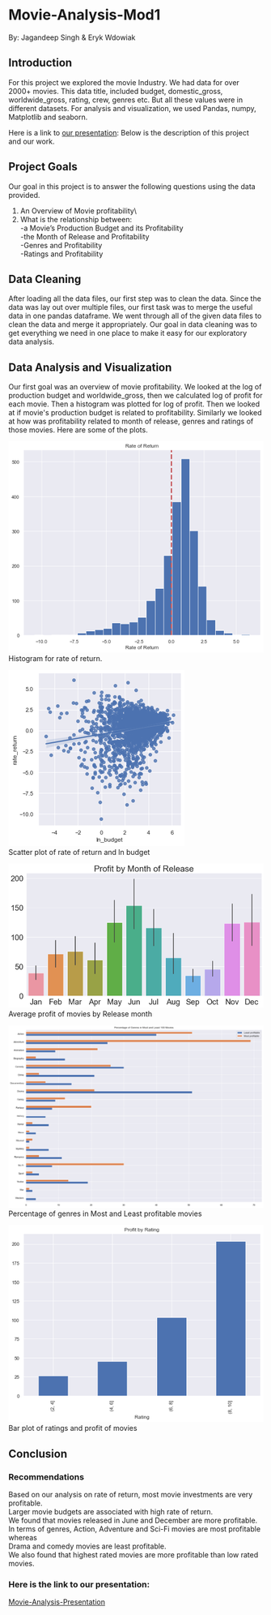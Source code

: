 # Movie-Analysis-Mod1
By: Jagandeep Singh & Eryk Wdowiak

## Introduction
For this project we explored the movie Industry. We had data for over 2000+
movies. This data title, included budget, domestic_gross, worldwide_gross, rating,
crew, genres etc. But all these values were in different datasets. For analysis
and visualization, we used Pandas, numpy, Matplotlib and seaborn.

Here is a link to [our presentation](https://docs.google.com/presentation/d/1GM80jBA_ng6gltuki6KBqi6Y7497tEwvciLKp3pmSAg/edit?usp=sharing):
Below is the description of this project and our work.

## Project Goals
Our goal in this project is to answer the following questions using the data
provided.
1. An Overview of Movie profitability\
2. What is the relationship between:\
     -a Movie’s Production Budget and its Profitability\
     -the Month of Release and Profitability\
     -Genres and Profitability\
     -Ratings and Profitability

## Data Cleaning
After loading all the data files, our first step was to clean the data.
Since the data was lay out over multiple files, our first task was to merge the
useful data in one pandas dataframe. We went through all of the given data files
to clean the data and merge it appropriately. Our goal in data cleaning was to
get everything we need in one place to make it easy for our exploratory data
analysis.

## Data Analysis and Visualization
Our first goal was an overview of movie profitability. We looked at the log of
production budget and worldwide_gross, then we calculated log of profit for each
movie. Then a histogram was plotted for log of profit. Then we looked at if
movie's production budget is related to profitability. Similarly we looked at
how was profitability related to month of release, genres and ratings of those
movies. Here are some of the plots.

![](images/hist.png)\
Histogram for rate of return.

![](images/budget.png)\
Scatter plot of rate of return and ln budget

![](images/month.png)\
Average profit of movies by Release month

![](images/genres.png)\
Percentage of genres in Most and Least profitable movies

![](images/ratings2.png)\
Bar plot of ratings and profit of movies


## Conclusion
### Recommendations
Based on our analysis on rate of return, most movie investments are very profitable.\
Larger movie budgets are associated with high rate of return.\
We found that movies released in June and December are more profitable.\
In terms of genres, Action, Adventure and Sci-Fi movies are most profitable whereas\
Drama and comedy movies are least profitable.\
We also found that highest rated movies are more profitable than low rated movies.


### Here is the link to our presentation:
[Movie-Analysis-Presentation](https://docs.google.com/presentation/d/1GM80jBA_ng6gltuki6KBqi6Y7497tEwvciLKp3pmSAg/edit?usp=sharing)
